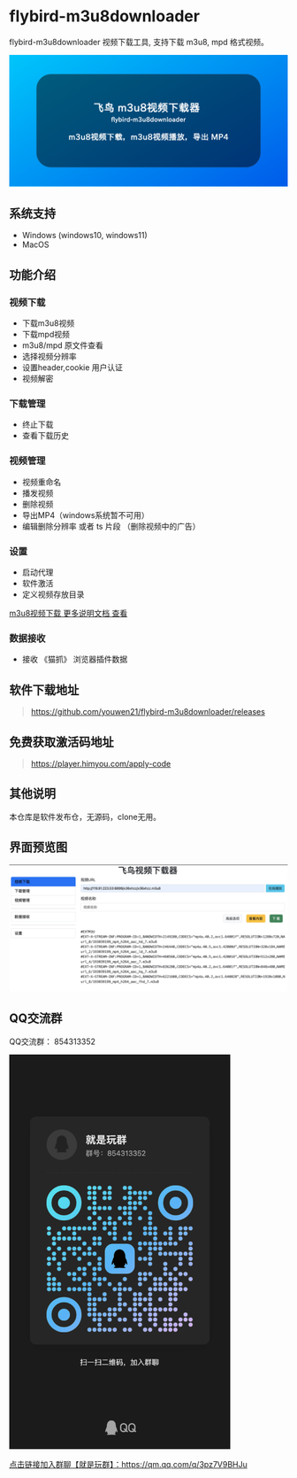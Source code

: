 # flybird-m3u8downloader
flybird-m3u8downloader 视频下载工具, 支持下载 m3u8, mpd 格式视频。    

![flybird-m3u8downloader](flybird-m3u8.png)

## 系统支持
 - Windows (windows10, windows11)
 - MacOS

## 功能介绍
### 视频下载
 - 下载m3u8视频
 - 下载mpd视频
 - m3u8/mpd 原文件查看
 - 选择视频分辨率
 - 设置header,cookie 用户认证
 - 视频解密

### 下载管理
 - 终止下载
 - 查看下载历史

### 视频管理
 - 视频重命名
 - 播发视频
 - 删除视频
 - 导出MP4（windows系统暂不可用）
 - 编辑删除分辨率 或者 ts 片段 （删除视频中的广告）

### 设置
 - 启动代理
 - 软件激活
 - 定义视频存放目录

[m3u8视频下载 更多说明文档 查看](doc/m3u8-download.md)

### 数据接收
 - 接收 《猫抓》 浏览器插件数据
 

## 软件下载地址
> https://github.com/youwen21/flybird-m3u8downloader/releases

## 免费获取激活码地址
> https://player.himyou.com/apply-code

## 其他说明
本仓库是软件发布仓，无源码，clone无用。

## 界面预览图
<img src="download-preview.png" />  

## QQ交流群
QQ交流群： 854313352  

<img src="images/qrcode_1717081395364.jpg" width="400" />  

<a href="https://qm.qq.com/q/3pz7V9BHJu">点击链接加入群聊【就是玩群】：https://qm.qq.com/q/3pz7V9BHJu</a>

